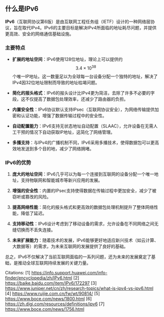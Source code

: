 ## 什么是IPv6

**IPv6**（互联网协议第6版）是由互联网工程任务组（IETF）设计的一种网络层协议，旨在取代IPv4。IPv6的主要目标是解决IPv4所面临的地址耗尽问题，并提供更高效、安全的网络通信基础设施。

### 主要特点

- **扩展的地址空间**：IPv6使用128位地址，理论上可以提供约 $$3.4 \times 10^{38}$$ 个唯一IP地址。这一数量足以为全球每一台设备分配一个独特的地址，解决了IPv4因32位地址限制而导致的地址枯竭问题。

- **简化的报头格式**：IPv6的报头设计比IPv4更为简洁，去除了许多不必要的字段，这不仅提高了数据包处理效率，还减少了路由器的负担。

- **内置安全性**：IPv6协议默认支持IPsec（互联网协议安全），为网络传输提供加密和认证功能，增强了数据传输过程中的安全性。

- **自动配置能力**：IPv6支持无状态地址自动配置（SLAAC），允许设备在无需人工干预的情况下自动获取IP地址，这简化了网络管理。

- **多播支持**：与IPv4的广播机制不同，IPv6采用多播技术，使得数据包可以更高效地发送到多个目的地，减少了网络拥堵。

### IPv6的优势

1. **庞大的地址空间**：IPv6几乎可以为每一个连接到互联网的设备分配一个唯一地址，支持物联网和智能城市等新兴应用的发展。

2. **增强的安全性**：内置的IPsec支持使得数据在传输过程中更加安全，减少了被窃听或篡改的风险。

3. **提高网络性能**：简化的报头格式和更高效的数据包处理机制提升了整体网络性能，降低了延迟。

4. **支持移动性**：IPv6设计考虑到了移动设备的需求，允许设备在不同网络之间无缝切换而不丢失连接。

5. **未来扩展能力**：随着技术的发展，IPv6能够更好地适应新兴技术（如云计算、大数据等）的需求，为未来互联网的发展提供了良好的基础。

总之，IPv6不仅解决了当前互联网面临的一系列问题，还为未来的发展奠定了基础，是推动全球互联网持续发展的关键力量。

Citations:
[1] https://info.support.huawei.com/info-finder/encyclopedia/zh/IPv6.html
[2] https://baike.baidu.com/item/IPv6/172297
[3] https://www.juniper.net/cn/zh/research-topics/what-is-ipv4-vs-ipv6.html
[4] https://www.ruijie.com.cn/fw/wt/90814/
[5] https://www.boce.com/news/1800.html
[6] https://zh.digi.com/resources/definitions/ipv6
[7] https://www.boce.com/news/1756.html